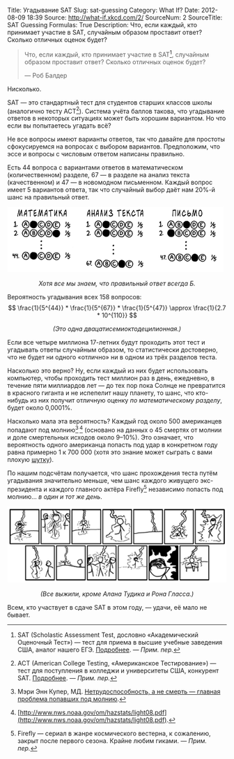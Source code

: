 Title: Угадывание SAT
Slug: sat-guessing
Category: What If?
Date: 2012-08-09 18:39
Source: http://what-if.xkcd.com/2/
SourceNum: 2
SourceTitle: SAT Guessing
Formulas: True
Description: Что, если каждый, кто принимает участие в SAT, случайным образом проставит ответ? Сколько отличных оценок будет?

> Что, если каждый, кто принимает участие в SAT[^1], случайным образом проставит ответ? Сколько отличных оценок будет?
>
> — Роб Балдер

Нисколько.

SAT — это стандартный тест для студентов старших классов школы (аналогично тесту ACT[^2]). Система учёта баллов такова, что угадывание ответов в некоторых ситуациях может быть хорошим вариантом. Но что если вы попытаетесь угадать всё?

Не все вопросы имеют варианты ответов, так что давайте для простоты сфокусируемся на вопросах с выбором вариантов. Предположим, что эссе и вопросы с числовым ответом написаны правильно.

Есть 44 вопроса с вариантами ответов в математическом (количественном) разделе, 67 — в разделе на анализ текста (качественном) и 47 — в новомодном письменном. Каждый вопрос имеет 5 вариантов ответа, так что случайный выбор даёт нам 20%-й шанс на правильный ответ.

![](/uploads/002-sat-guessing/sat_guessing_01_ru.png "Кругляшки с вариантами ответов.")
_<center>Хотя все мы знаем, что правильный ответ всегда Б.</center>_

Вероятность угадывания всех 158 вопросов:
$$ \frac{1}{5^{44}} * \frac{1}{5^{67}} * \frac{1}{5^{47}} \approx \frac{1}{2.7 * 10^{110}} $$
_<center>(Это одна двацатисемиоктодецилионная.)</center>_

Если все четыре миллиона 17-летних будут проходить этот тест и угадывать ответы случайным образом, то статистически достоверно, что не будет ни одного «отлично» ни в одном из трёх разделов теста.

Насколько это верно? Ну, если каждый из них будет использовать компьютер, чтобы проходить тест миллион раз в день, ежедневно, в течение пяти миллиардов лет — до тех пор пока Солнце не превратится в красного гиганта и не испепелит нашу планету, то шанс, что кто-нибудь из них получит отличную оценку _по математическому разделу_, будет около 0,0001%.

Насколько мала эта вероятность? Каждый год около 500 американцев попадают под молнию[^3]&thinsp;[^4] (основано на данных о 45 смертях от молнии и доле смертельных исходов около 9–10%). Это означает, что вероятность одного американца попасть под удар в конкретном году равна примерно 1 к 700 000 (хотя это знание может сыграть с вами плохую [шутку](http://xkcd.com/795/)).

По нашим подсчётам получается, что шанс прохождения теста путём угадывания значительно меньше, чем шанс каждого живущего экс-президента и каждого главного актёра Firefly[^5] независимо попасть под молнию… _в один и тот же день_.

![](/uploads/002-sat-guessing/sat_guessing_02_ru.png "Бьющие молнии.")
_<center>(Все выжили, кроме Алана Тудика и Рона Гласса.)</center>_

Всем, кто участвует в сдаче SAT в этом году, — удачи, её мало не бывает.

[^1]: SAT (Scholastic Assessment Test, дословно «Академический Оценочный Тест») — тест для приема в высшие учебные заведения США, аналог нашего ЕГЭ. [Подробнее](http://ru.wikipedia.org/wiki/SAT). — *Прим. пер.*
[^2]: ACT (American College Testing, «Американское Тестирование») — тест для поступления в колледжи и университеты США, конкурент SAT. [Подробнее](http://ru.wikipedia.org/wiki/ACT). — *Прим. пер.*
[^3]: Мэри Энн Купер, МД. [Нетрудоспособность, а не смерть — главная проблема попавших под молнию](http://www.uic.edu/labs/lightninginjury/Disability.pdf).
[^4]: [http://www.nws.noaa.gov/om/hazstats/light08.pdf](http://www.nws.noaa.gov/om/hazstats/light08.pdf).
[^5]: Firefly — сериал в жанре космического вестерна, к сожалению, закрыт после первого сезона. Крайне любим гиками. — *Прим. пер.*
